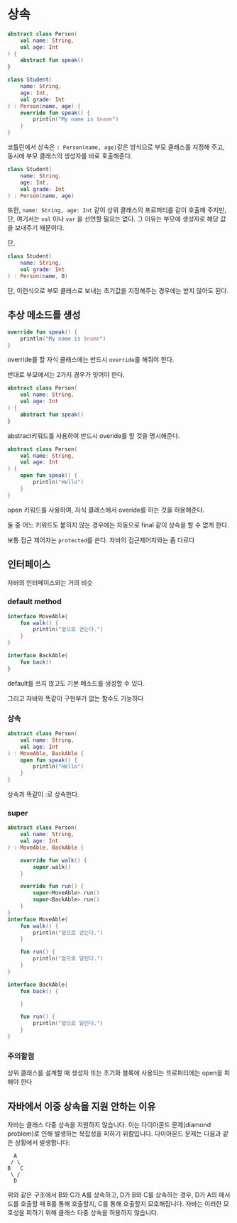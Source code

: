 # 상속

```kotlin
abstract class Person(
    val name: String,
    val age: Int
) {
    abstract fun speak()
}

class Student(
    name: String,
    age: Int,
    val grade: Int
) : Person(name, age) {
    override fun speak() {
        println("My name is $name")
    }
}
```



코틀린에서 상속은 `: Person(name, age)`같은 방식으로 부모 클래스를 지정해 주고, 동시에 부모 클래스의 생성자를 바로 호출해준다.



```kotlin
class Student(
    name: String,
    age: Int,
    val grade: Int
) : Person(name, age)
```

또한, `name: String, age: Int` 같이 상위 클래스의 프로퍼티를 같이 호출해 주지만, 단, 여기서는 `val` 이나 `var` 을 선언할 필요는 없다. 그 이유는 부모에 생성자로 해당 값을 보내주기 때문이다.



단,

```kotlin
class Student(
    name: String,
    val grade: Int
) : Person(name, 0)
```

단, 이런식으로  부모 클래스로 보내는 초기값을 지정해주는 경우에는 받지 않아도 된다.



## 추상 메소드를 생성

```kotlin
override fun speak() {
    println("My name is $name")
}
```

override를 할 자식 클래스에는 반드시 `override`를 해줘야 한다.



반대로 부모에서는 2가지 경우가 잇어야 한다.

```kotlin
abstract class Person(
    val name: String,
    val age: Int
) {
    abstract fun speak()
}
```

abstract키워드를 사용하여 반드시 overide를 할 것을 명시해준다.



```kotlin
abstract class Person(
    val name: String,
    val age: Int
) {
    open fun speak() {
        println("Hello")
    }
}
```

open 키워드를 사용하여, 자식 클래스에서 overide를 하는 것을 허용해준다.



둘 중 어느 키워드도 붙히지 않는 경우에는 자동으로 final 같이 상속을 할 수 없게 한다.

보통 접근 제어자는 `protected`를 쓴다. 자바의 접근제어자와는 좀 다르다



## 인터페이스

자바의 인터페이스와는 거의 비슷



### default method

``` kotlin
interface MoveAble{
    fun walk() {
        println("앞으로 걷는다.")
    }
}

interface BackAble{
    fun back()
}

```

default를 쓰지 않고도 기본 메소드를 생성할 수 있다.

그리고 자바와 똑같이 구현부가 없는 함수도 가능하다



### 상속

```kotlin
abstract class Person(
    val name: String,
    val age: Int
) : MoveAble, BackAble {
    open fun speak() {
        println("Hello")
    }
}
```



상속과 똑같이 :로 상속한다.



### super

```kotlin
abstract class Person(
    val name: String,
    val age: Int
) : MoveAble, BackAble {

    override fun walk() {
        super.walk()
    }

    override fun run() {
        super<MoveAble>.run()
        super<BackAble>.run()
    }
}
interface MoveAble{
    fun walk() {
        println("앞으로 걷는다.")
    }

    fun run() {
        println("앞으로 달린다.")
    }
}

interface BackAble{
    fun back() {

    }

    fun run() {
        println("앞으로 달린다.")
    }
}

```



### 주의할점

상위 클래스를 설계할 때
 생성자 또는 초기화 블록에 사용되는 프로퍼티에는 open을 피해야 한다





## 자바에서 이중 상속을 지원 안하는 이유



자바는 클래스 다중 상속을 지원하지 않습니다. 이는 다이아몬드 문제(diamond problem)로 인해 발생하는 복잡성을 피하기 위함입니다. 다이아몬드 문제는 다음과 같은 상황에서 발생합니다:

```
  A
 / \
B   C
 \ /
  D
```

위와 같은 구조에서 B와 C가 A를 상속하고, D가 B와 C를 상속하는 경우, D가 A의 메서드를 호출할 때 B를 통해 호출할지, C를 통해 호출할지 모호해집니다. 자바는 이러한 모호성을 피하기 위해 클래스 다중 상속을 허용하지 않습니다.